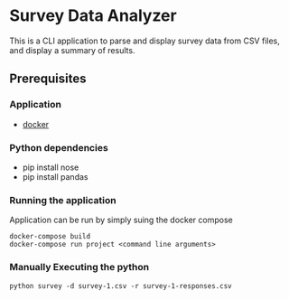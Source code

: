 # Survey Data Analyzer

This is a CLI application to parse and display survey data from CSV files, and display a summary of results.


## Prerequisites

### Application 
* [docker](https://www.docker.com/)


### Python dependencies
* pip install nose
* pip install pandas

### Running the application
Application can be run by simply suing the docker compose

    docker-compose build
    docker-compose run project <command line arguments>

### Manually Executing the python

    python survey -d survey-1.csv -r survey-1-responses.csv
